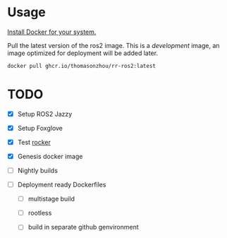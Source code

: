 # Usage 

[Install Docker for your system.](https://docs.docker.com/engine/install/)

Pull the latest version of the ros2 image. This is a *development* image, an image optimized for deployment will be added later.

```sh
docker pull ghcr.io/thomasonzhou/rr-ros2:latest
```

# TODO

- [x] Setup ROS2 Jazzy
- [x] Setup Foxglove
- [x] Test [rocker](https://github.com/osrf/rocker)

- [x] Genesis docker image

- [ ] Nightly builds

- [ ] Deployment ready Dockerfiles
  - [ ] multistage build
  - [ ] rootless
  - [ ] build in separate github genvironment

